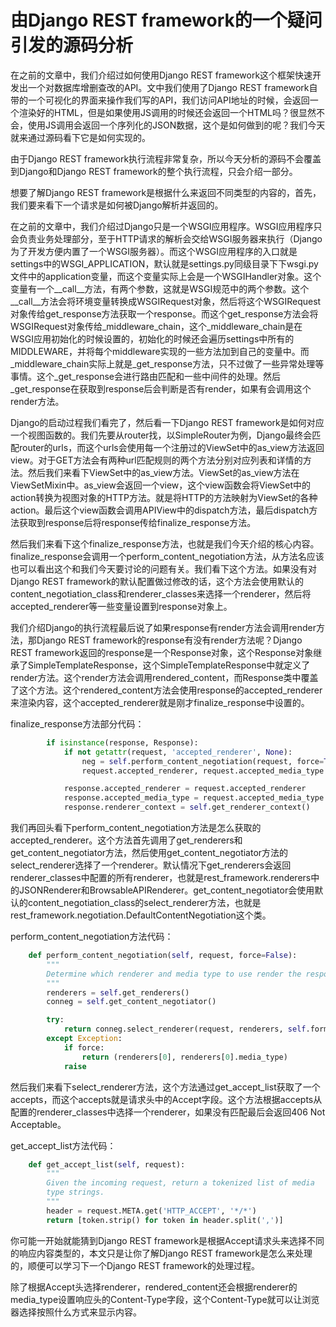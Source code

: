 # 由Django REST framework的一个疑问引发的源码分析

在之前的文章中，我们介绍过如何使用Django REST framework这个框架快速开发出一个对数据库增删查改的API。文中我们使用了Django REST framework自带的一个可视化的界面来操作我们写的API，我们访问API地址的时候，会返回一个渲染好的HTML，但是如果使用JS调用的时候还会返回一个HTML吗？很显然不会，使用JS调用会返回一个序列化的JSON数据，这个是如何做到的呢？我们今天就来通过源码看下它是如何实现的。

由于Django REST framework执行流程非常复杂，所以今天分析的源码不会覆盖到Django和Django REST framework的整个执行流程，只会介绍一部分。

想要了解Django REST framework是根据什么来返回不同类型的内容的，首先，我们要来看下一个请求是如何被Django解析并返回的。

在之前的文章中，我们介绍过Django只是一个WSGI应用程序。WSGI应用程序只会负责业务处理部分，至于HTTP请求的解析会交给WSGI服务器来执行（Django为了开发方便内置了一个WSGI服务器）。而这个WSGI应用程序的入口就是settings中的WSGI_APPLICATION，默认就是settings.py同级目录下下wsgi.py文件中的application变量，而这个变量实际上会是一个WSGIHandler对象。这个变量有一个__call__方法，有两个参数，这就是WSGI规范中的两个参数。这个__call__方法会将环境变量转换成WSGIRequest对象，然后将这个WSGIRequest对象传给get_response方法获取一个response。而这个get_response方法会将WSGIRequest对象传给_middleware_chain，这个_middleware_chain是在WSGI应用初始化的时候设置的，初始化的时候还会遍历settings中所有的MIDDLEWARE，并将每个middleware实现的一些方法加到自己的变量中。而_middleware_chain实际上就是_get_response方法，只不过做了一些异常处理等事情。这个_get_response会进行路由匹配和一些中间件的处理。然后_get_response在获取到response后会判断是否有render，如果有会调用这个render方法。

Django的启动过程我们看完了，然后看一下Django REST framework是如何对应一个视图函数的。我们先要从router找，以SimpleRouter为例，Django最终会匹配router的urls，而这个urls会使用每一个注册过的ViewSet中的as_view方法返回view。对于GET方法会有两种url匹配规则的两个方法分别对应列表和详情的方法。然后我们来看下ViewSet中的as_view方法。ViewSet的as_view方法在ViewSetMixin中。as_view会返回一个view，这个view函数会将ViewSet中的action转换为视图对象的HTTP方法。就是将HTTP的方法映射为ViewSet的各种action。最后这个view函数会调用APIView中的dispatch方法，最后dispatch方法获取到response后将response传给finalize_response方法。

然后我们来看下这个finalize_response方法，也就是我们今天介绍的核心内容。finalize_response会调用一个perform_content_negotiation方法，从方法名应该也可以看出这个和我们今天要讨论的问题有关。我们看下这个方法。如果没有对Django REST framework的默认配置做过修改的话，这个方法会使用默认的content_negotiation_class和renderer_classes来选择一个renderer，然后将accepted_renderer等一些变量设置到response对象上。

我们介绍Django的执行流程最后说了如果response有render方法会调用render方法，那Django REST framework的response有没有render方法呢？Django REST framework返回的response是一个Response对象，这个Response对象继承了SimpleTemplateResponse，这个SimpleTemplateResponse中就定义了render方法。这个render方法会调用rendered_content，而Response类中覆盖了这个方法。这个rendered_content方法会使用response的accepted_renderer来渲染内容，这个accepted_renderer就是刚才finalize_response中设置的。

finalize_response方法部分代码：

```python
        if isinstance(response, Response):
            if not getattr(request, 'accepted_renderer', None):
                neg = self.perform_content_negotiation(request, force=True)
                request.accepted_renderer, request.accepted_media_type = neg

            response.accepted_renderer = request.accepted_renderer
            response.accepted_media_type = request.accepted_media_type
            response.renderer_context = self.get_renderer_context()
```

我们再回头看下perform_content_negotiation方法是怎么获取的accepted_renderer。这个方法首先调用了get_renderers和get_content_negotiator方法，然后使用get_content_negotiator方法的select_renderer选择了一个renderer。默认情况下get_renderers会返回renderer_classes中配置的所有renderer，也就是rest_framework.renderers中的JSONRenderer和BrowsableAPIRenderer。get_content_negotiator会使用默认的content_negotiation_class的select_renderer方法，也就是rest_framework.negotiation.DefaultContentNegotiation这个类。

perform_content_negotiation方法代码：
```python
    def perform_content_negotiation(self, request, force=False):
        """
        Determine which renderer and media type to use render the response.
        """
        renderers = self.get_renderers()
        conneg = self.get_content_negotiator()

        try:
            return conneg.select_renderer(request, renderers, self.format_kwarg)
        except Exception:
            if force:
                return (renderers[0], renderers[0].media_type)
            raise
```

然后我们来看下select_renderer方法，这个方法通过get_accept_list获取了一个accepts，而这个accepts就是请求头中的Accept字段。这个方法根据accepts从配置的renderer_classes中选择一个renderer，如果没有匹配最后会返回406 Not Acceptable。

get_accept_list方法代码：

```python
    def get_accept_list(self, request):
        """
        Given the incoming request, return a tokenized list of media
        type strings.
        """
        header = request.META.get('HTTP_ACCEPT', '*/*')
        return [token.strip() for token in header.split(',')]
```


你可能一开始就能猜到Django REST framework是根据Accept请求头来选择不同的响应内容类型的，本文只是让你了解Django REST framework是怎么来处理的，顺便可以学习下一个Django REST framework的处理过程。

除了根据Accept头选择renderer，rendered_content还会根据renderer的media_type设置响应头的Content-Type字段，这个Content-Type就可以让浏览器选择按照什么方式来显示内容。

